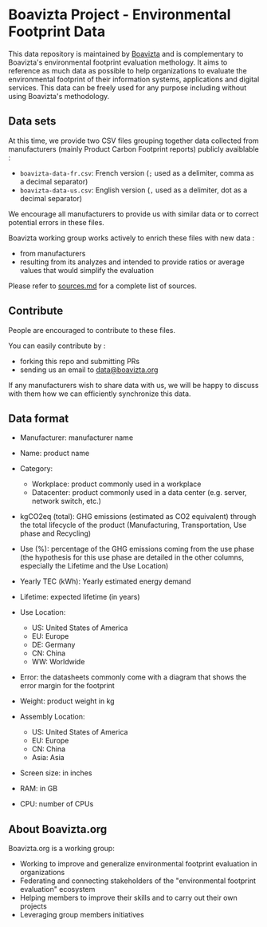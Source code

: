 # Boavizta Project - Environmental Footprint Data

This data repository is maintained by [Boavizta](www.boavizta.org) and is complementary to Boavizta's environmental footprint evaluation methology. It aims to reference as much data as possible to help organizations to evaluate the environmental footprint of their information systems, applications and digital services.
This data can be freely used for any purpose including without using Boavizta's methodology.

## Data sets
At this time, we provide two CSV files grouping together data collected from manufacturers (mainly Product Carbon Footprint reports) publicly avaiblable :

* `boavizta-data-fr.csv`: French version (`;` used as a delimiter, comma as a decimal separator)
* `boavizta-data-us.csv`: English version (`,` used as a delimiter, dot as a decimal separator)

We encourage all manufacturers to provide us with similar data or to correct potential errors in these files.

Boavizta working group works actively to enrich these files with new data :
* from manufacturers
* resulting from its analyzes and intended to provide ratios or average values that would simplify the evaluation

Please refer to [sources.md](sources.md) for a complete list of sources.

## Contribute
People are encouraged to contribute to these files.

You can easily contribute by :
* forking this repo and submitting PRs
* sending us an email to data@boavizta.org

If any manufacturers wish to share data with us, we will be happy to discuss with them how we can efficiently synchronize this data.

## Data format

* Manufacturer: manufacturer name
* Name: product name
* Category:
  * Workplace: product commonly used in a workplace
  * Datacenter: product commonly used in a data center (e.g. server, network switch, etc.)
* kgCO2eq (total): GHG emissions (estimated as CO2 equivalent) through the total lifecycle of the product (Manufacturing, Transportation, Use phase and Recycling)
* Use (%): percentage of the GHG emissions coming from the use phase (the hypothesis for this use phase
  are detailed in the other columns, especially the Lifetime and the Use Location)
* Yearly TEC (kWh): Yearly estimated energy demand
* Lifetime: expected lifetime (in years)
* Use Location:
  * US: United States of America
  * EU: Europe
  * DE: Germany
  * CN: China
  * WW: Worldwide

* Error: the datasheets commonly come with a diagram that shows the error margin for the footprint
* Weight: product weight in kg
* Assembly Location:
  * US: United States of America
  * EU: Europe
  * CN: China
  * Asia: Asia

* Screen size: in inches
* RAM: in GB
* CPU: number of CPUs

## About Boavizta.org

Boavizta.org is a working group:

* Working to improve and generalize environmental footprint evaluation in organizations
* Federating and connecting stakeholders of the "environmental footprint evaluation" ecosystem
* Helping members to improve their skills and to carry out their own projects
* Leveraging group members initiatives
